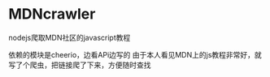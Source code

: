 # MDNcrawler
nodejs爬取MDN社区的javascript教程

依赖的模块是cheerio，边看APi边写的
由于本人看见MDN上的js教程非常好，就写了个爬虫，把链接爬了下来，方便随时查找
